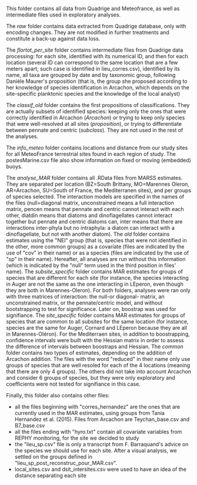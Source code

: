 This folder contains all data from Quadrige and Meteofrance, as well as intermediate files used in exploratory analyses. 

The *raw* folder contains data extracted from Quadrige database, only with encoding changes. They are not modified in further treatments and constitute a back-up against data loss.

The *flortot_per_site* folder contains intermediate files from Quadrige data processing: for each site, identified with its numerical ID, and then for each location (several ID can correspond to the same location that are a few meters apart; such case is identified in lieu_corres.csv), identified by its name, all taxa are grouped by date and by taxonomic group, following Danièle Maurer's proposition (that is, the group she proposed according to her knowledge of species identification in Arcachon, which depends on the site-specific planktonic species and the knowledge of the local analyst) 

The *classif_old* folder contains the first propositions of classifications. They are actually subsets of identified species: keeping only the ones that were correctly identified in Arcachon (*Arcachon*) or trying to keep only species that were well-resolved at all sites (*proposition*), or trying to differentiate between pennate and centric (*subclass*). They are not used in the rest of the analyses.

The *info_meteo* folder contains locations and distance from our study sites for all MeteoFrance terrestrial sites found in each region of study. The postesMarine.csv file also show information on fixed or moving (embedded) buoys. 

The *analyse_MAR* folder contains all .RData files from MARSS estimates. They are separated per location (BZ=South Brittany, MO=Marennes Oleron, AR=Arcachon, SU=South of France, the Mediterranen sites), and per groups of species selected. The interaction models are specified in the names of the files (null=diagonal matrix, unconstrained means a full interaction matrix, pencen means that pennate and centric cannot interact with each other, diatdin means that diatoms and dinoflagellates cannot interact together but pennate and centric diatoms can, inter means that there are interactions inter-phyla but no intraphyla: a diatom can interact with a dinoflagellate, but not with another diatom). 
The *old* folder contains estimates using the "NEI" group (that is, species that were not identified in the other, more common groups) as a covariate (files are indicated by the use of "cov" in their name) or as a species (files are indicated by the use of "sp" in their name). Hereafter, all analyses are run without this information (which is indicated by the "null" term used in the third position in files' name). 
The *subsite_specific* folder contains MAR estimates for groups of species that are different for each site (for instance, the species interacting in Auger are not the same as the one interacting in LEperon, even though they are both in Marennes-Oleron). For both folders, analyses were ran only with three matrices of interaction: the null-or diagonal- matrix, an unconstrained matrix, or the pennate/centric model, and without bootstrapping to test for significance. Later on, boostrap was used for signifiance.
The *site_specific* folder contains MAR estimates for groups of species that are common to all subsites for the same location (for instance, species are the same for Auger, Cornard and LEperon because they are all in Marennes-Oléron). For the Mediterraen sites, in addition to boostrapping, confidence intervals were built with the Hessian matrix in order to assess the difference of intervals between boostraps and Hessian.
The *common* folder contains two types of estimates, depending on the addition of Arcachon addition. The files with the word "reduced" in their name only use groups of species that are well resoled for each of the 4 locations (meaning that there are only 4 groups). The others did not take into account Arcachon and consider 6 groups of species, but they were only exploratory and coefficients were not tested for signifiance in this case. 

Finally, this folder also contains other files:
- all the files beginning with "corres_hernandez" are the ones that are currently used in the MAR estimates, using groups from Tania Hernandez et al. (2015). Files from Arcachon are Teychan_base.csv and B7_base.csv
- all the files ending with "hyro.txt" contain all covariate variables from REPHY monitoring, for the site we decided to study
- the "lieu_sp.csv" file is only a transcript from F. Barraquand's advice on the species we should use for each site. After a visual analysis, we settled on the groups defined in "lieu_sp_post_reconstruc_pour_MAR.csv".
- local_sites.csv and dsit_intersites.csv were used to have an idea of the distance separating each site
